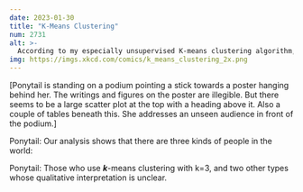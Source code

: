 ```yaml
---
date: 2023-01-30
title: "K-Means Clustering"
num: 2731
alt: >-
  According to my especially unsupervised K-means clustering algorithm, there are currently about 8 billion types of people in the world.
img: https://imgs.xkcd.com/comics/k_means_clustering_2x.png
---
```

[Ponytail is standing on a podium pointing a stick towards a poster hanging behind her. The writings and figures on the poster are illegible. But there seems to be a large scatter plot at the top with a heading above it. Also a couple of tables beneath this. She addresses an unseen audience in front of the podium.]

Ponytail: Our analysis shows that there are three kinds of people in the world:

Ponytail: Those who use ***k***-means clustering with k=3, and two other types whose qualitative interpretation is unclear.